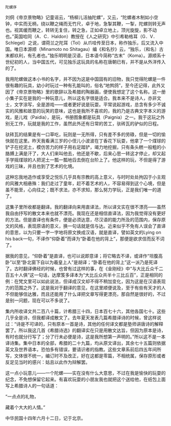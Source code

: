     陀螺序 

   刘侗《帝京景物略》记童谣云，“杨柳儿活抽陀螺”，又云，“陀螺者木制如小空钟，中实而无柄，绕以鞭之绳而无竹尺，卓于地，急掣其鞭，一掣，陀螺则转无声也。视其缓而鞭之，转转无复住，转之急，正如卓立地上，顶光旋旋，影不动也。”英国哈同（A．C．Haldon）教授在《人之研究》中引希勒格耳（G．V．Schlegel）之说，谓荷兰之陀耳（Tol）从爪哇传至日本，称作独乐，后又流入中国。唯日本源顺（Minamoto no Shitagau）编《和名抄》云，“独乐，〔和名〕古末都玖利，有孔者也。”独乐明明是汉语，日本语今简称“古末”（Koma）。源顺系十世纪初的人，当中国五代，可见独乐这玩具的名称在唐朝已有，并不是从外洋传入的了。

   我用陀螺做这本小书的名字，并不因为这是中国固有的旧物，我只觉得陀螺是一件很有趣的玩具，幼小时玩过一种有孔能叫的，俗名“地鹁鸽”，至今还记得，此外又因了《帝京景物略》里的歌辞以及希腊的陶器画，便使我想定了这个名称。这一册小集子实在是我的一种玩意儿，所以这名字很是适合。我本来不是诗人，亦非文士，文字涂写，全是游戏——或者更好说是玩耍。平常说起游戏，总含有多少不诚实的风雅和故意的玩笑的意味，这也是我所不喜欢的，我的乃是古典文字本义的游戏，是儿戏（Paidia），是玩，书册图象都是玩具（Paignia）之一。我于这玩之外别无工作，玩就是我的工作，虽然此外还有日常的苦工，驮砖瓦的驴似的日程。

   驮砖瓦的结果是有一口草吃，玩则是一无所得，只有差不多的劳碌，但是一切的愉快就在这里。昨天我看满三岁的小侄儿小波波在丁香花下玩耍，他拿了一个煤球的铲子在挖泥土，模仿苦力的样子用右足踏铲，竭力地挖掘，只有条头糕一般粗的小胳膊上满是汗了，大人们来叫他去，他还是不歇，后来心思一转这才停止，却又起手学摇煤球的人把泥土一瓢一瓢地舀去倒在台阶上了。他这样的玩，不但是得了游戏的三昧，并且也到了艺术的化境。

   这种忘我地造作或享受之悦乐几乎具有宗教的高上意义，与时时处处拘囚于小主观的风雅大相悬殊：我们走过了童年，赶不着艺术的人，不容易得到这个心境，但是虽不能至，心向往之；既不求法，亦不求知，那么努力学玩，正是我们唯一的道了。

   这集子里所收都是翻译。我的翻译向来用直译法，所以译文实在很不漂亮——虽然我自由抒写的散文本来也就不漂亮。我现在还是相信直译法，因为我觉得没有更好的方法。但是直译也有条件，便是必须达意，尽汉语的能力所及的范围内，保存原文的风格，表现原语的意义，换一句话就是信与达。近来似乎不免有人误会了直译的意思，以为只要一字一字地将原文换成汉语，就是直译，譬如英文的Lying on his back一句，不译作“仰卧着”而译为“卧着在他的背上”，那便是欲求信而反不词了。

   据我的意见，“仰卧着”是直译，也可以说即意译；将它略去不译，或译作“坦腹高卧”以至“卧北窗下自以为羲皇上人”是胡译；“卧着在他的背上”这一派乃是死译了。古时翻译佛经的时候，也曾有过这样的事，在《金刚经》中“与大比丘众千二百五十人俱”这一句话，达摩笈多译本为“大比丘众共半十三比丘百”，正是相同的例：在梵文里可以如此说法，但译成汉文却不得不稍加变化，因为这是在汉语表现力的范围之外了。这是我对于翻译的意见，在这里顺便说及，至于有些有天才的人不但能够信达雅，而且还能用了什么译把文章写得更漂亮，那自然是很好的，不过是别一问题，现在可以不多说了。

   集内所收译文共二百八十篇，计希腊三十四，日本百七十六，其他各国七十。这些几乎全是诗，但我都译成散文了。去年夏天发表几篇希腊译诗的时候，曾这样说过：“诗是不可译的，只有原本一首是诗，其他的任何译文都是塾师讲唐诗的解释罢了。所以我这几首《希腊诗选》的翻译实在只是用散文达旨，但因为原本是诗，有时也就分行写了；分了行未必便是诗，这是我所想第一声明的。”所以这不是一本译诗集。集中日本的全部，希腊的二十九篇，均从原文译出，其余七十五篇则依据英文及世界语本，恐怕多有错误，要请识者的指教。这些文章系前后四五年间所写，文体很不统一，编订时不及改正，好在这都是零篇，不相统属，保存原形或者反足见当时的感兴：姑且以此作为辩解罢。

   这一点小玩意儿——一个陀螺——实在没有什么大意思，不过在我是愉快的玩耍的纪念，不免想保留它起来。有喜欢玩耍的小朋友我也就把这个送给他，在纸包上面写上希腊诗人的一句话道：

   “一点点的礼物，

   藏着个大大的人情。”

   中华民国十四年六月十二日，记于北京。

